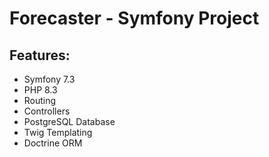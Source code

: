 # Forecaster - Symfony Project

## Features:

- Symfony 7.3
- PHP 8.3
- Routing
- Controllers
- PostgreSQL Database
- Twig Templating
- Doctrine ORM
